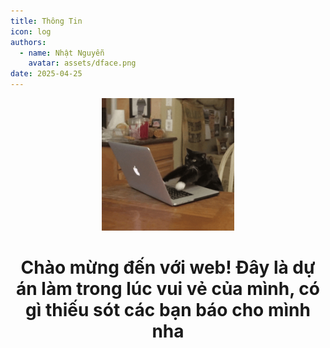 ```yaml
---
title: Thông Tin
icon: log
authors:
  - name: Nhật Nguyễn
    avatar: assets/dface.png
date: 2025-04-25
---
```

<div align="center">
  <img src="assets/cattyping.gif" width="212" alt="This is a cat typing">
  
<h1 align="center">Chào mừng đến với web! Đây là dự án làm trong lúc vui vẻ của mình, có gì thiếu sót các bạn báo cho mình nha</h1>
